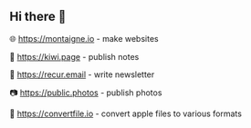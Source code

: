 ## Hi there 👋

🌐 https://montaigne.io - make websites

🥝 https://kiwi.page - publish notes

💌 https://recur.email - write newsletter

📷 https://public.photos - publish photos

🤖 https://convertfile.io - convert apple files to various formats
